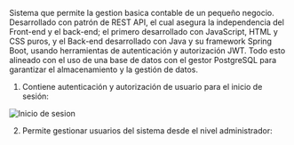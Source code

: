 
Sistema que permite la gestion basica contable de un pequeño negocio. Desarrollado con patrón de REST API, el cual asegura la independencia del Front-end y el back-end; el primero desarrollado con JavaScript, HTML y CSS puros, y el Back-end desarrollado con Java y su framework Spring Boot, usando herramientas de autenticación y autorización JWT. Todo esto alineado con el uso de una base de datos con el gestor PostgreSQL para garantizar el almacenamiento y la gestión de datos.

1. Contiene autenticación y autorización de usuario para el inicio de sesión:

![Inicio de sesion](https://github.com/user-attachments/assets/3451e23b-a39e-49a7-bffc-0ec854fc1763)


2. Permite gestionar usuarios del sistema desde el nivel administrador:



